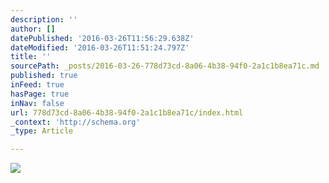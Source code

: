 ```yaml
---
description: ''
author: []
datePublished: '2016-03-26T11:56:29.638Z'
dateModified: '2016-03-26T11:51:24.797Z'
title: ''
sourcePath: _posts/2016-03-26-778d73cd-8a06-4b38-94f0-2a1c1b8ea71c.md
published: true
inFeed: true
hasPage: true
inNav: false
url: 778d73cd-8a06-4b38-94f0-2a1c1b8ea71c/index.html
_context: 'http://schema.org'
_type: Article

---
```

![](https://the-grid-user-content.s3-us-west-2.amazonaws.com/3e5807c3-7a32-46af-8279-3fa222e9dd74.png)